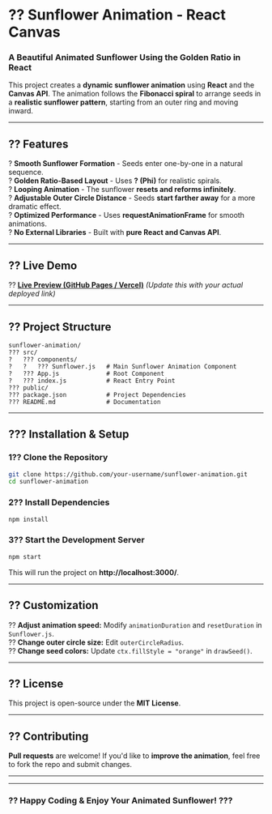 # ?? **Sunflower Animation - React Canvas**  

### **A Beautiful Animated Sunflower Using the Golden Ratio in React**  

This project creates a **dynamic sunflower animation** using **React** and the **Canvas API**. The animation follows the **Fibonacci spiral** to arrange seeds in a **realistic sunflower pattern**, starting from an outer ring and moving inward.  

---

## **?? Features**  
? **Smooth Sunflower Formation** - Seeds enter one-by-one in a natural sequence.  
? **Golden Ratio-Based Layout** - Uses **? (Phi)** for realistic spirals.  
? **Looping Animation** - The sunflower **resets and reforms infinitely**.  
? **Adjustable Outer Circle Distance** - Seeds **start farther away** for a more dramatic effect.  
? **Optimized Performance** - Uses **requestAnimationFrame** for smooth animations.  
? **No External Libraries** - Built with **pure React and Canvas API**.  

---

## **?? Live Demo**  
?? **[Live Preview (GitHub Pages / Vercel)](https://your-demo-link.com)** *(Update this with your actual deployed link)*  

---

## **?? Project Structure**
```
sunflower-animation/
??? src/
?   ??? components/
?   ?   ??? Sunflower.js   # Main Sunflower Animation Component
?   ??? App.js             # Root Component
?   ??? index.js           # React Entry Point
??? public/
??? package.json           # Project Dependencies
??? README.md              # Documentation
```

---

## **??? Installation & Setup**  

### **1?? Clone the Repository**  
```sh
git clone https://github.com/your-username/sunflower-animation.git
cd sunflower-animation
```

### **2?? Install Dependencies**  
```sh
npm install
```

### **3?? Start the Development Server**  
```sh
npm start
```
This will run the project on **http://localhost:3000/**.  

---

## **?? Customization**
?? **Adjust animation speed:** Modify `animationDuration` and `resetDuration` in `Sunflower.js`.  
?? **Change outer circle size:** Edit `outerCircleRadius`.  
?? **Change seed colors:** Update `ctx.fillStyle = "orange"` in `drawSeed()`.  

---

## **?? License**
This project is open-source under the **MIT License**.  

---

## **?? Contributing**
**Pull requests** are welcome! If you'd like to **improve the animation**, feel free to fork the repo and submit changes.  

---


---

### **?? Happy Coding & Enjoy Your Animated Sunflower! ???**
